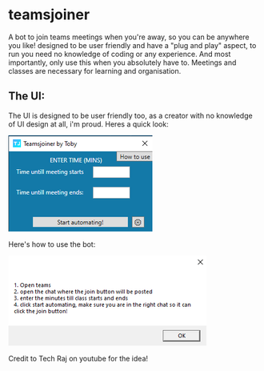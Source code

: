 # teamsjoiner
A bot to join teams meetings when you're away, so you can be anywhere you like! designed to be user friendly and have a "plug and play" aspect, to run you need no knowledge of coding or any experience. And most importantly, only use this when you absolutely have to. Meetings and classes are necessary for learning and organisation.

## The UI:
The UI is designed to be user friendly too, as a creator with no knowledge of UI design at all, i'm proud. Heres a quick look:

![](images/ui.png)

Here's how to use the bot: 

![](images/howtouse.png)

Credit to Tech Raj on youtube for the idea!
